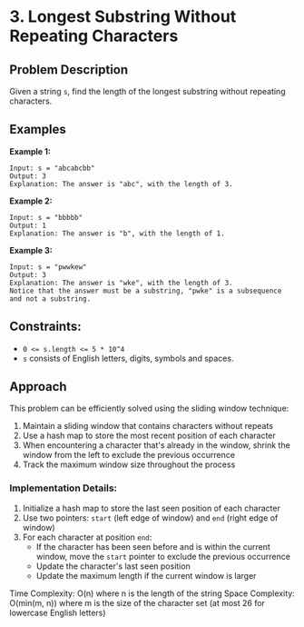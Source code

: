 # 3. Longest Substring Without Repeating Characters

## Problem Description

Given a string `s`, find the length of the longest substring without repeating characters.

## Examples

**Example 1:**
```
Input: s = "abcabcbb"
Output: 3
Explanation: The answer is "abc", with the length of 3.
```

**Example 2:**
```
Input: s = "bbbbb"
Output: 1
Explanation: The answer is "b", with the length of 1.
```

**Example 3:**
```
Input: s = "pwwkew"
Output: 3
Explanation: The answer is "wke", with the length of 3.
Notice that the answer must be a substring, "pwke" is a subsequence and not a substring.
```

## Constraints:
- `0 <= s.length <= 5 * 10^4`
- `s` consists of English letters, digits, symbols and spaces.

## Approach

This problem can be efficiently solved using the sliding window technique:

1. Maintain a sliding window that contains characters without repeats
2. Use a hash map to store the most recent position of each character
3. When encountering a character that's already in the window, shrink the window from the left to exclude the previous occurrence
4. Track the maximum window size throughout the process

### Implementation Details:

1. Initialize a hash map to store the last seen position of each character
2. Use two pointers: `start` (left edge of window) and `end` (right edge of window)
3. For each character at position `end`:
   - If the character has been seen before and is within the current window, move the `start` pointer to exclude the previous occurrence
   - Update the character's last seen position
   - Update the maximum length if the current window is larger

Time Complexity: O(n) where n is the length of the string
Space Complexity: O(min(m, n)) where m is the size of the character set (at most 26 for lowercase English letters) 